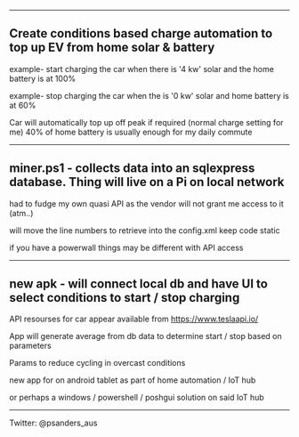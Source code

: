 ------------------------------------------------------------------------------------------------------------
Create conditions based charge automation to top up EV from home solar & battery
------------------------------------------------------------------------------------------------------------

example- start charging the car when there is '4 kw' solar and the home battery is at 100%

example- stop charging the car when the is '0 kw' solar and home battery is at 60%

Car will automatically top up off peak if required (normal charge setting for me)
40% of home battery is usually enough for my daily commute

----------------------------------------------------------------------------------------------------------
miner.ps1 - collects data into an sqlexpress database. Thing will live on a Pi on local network
----------------------------------------------------------------------------------------------------------

had to fudge my own quasi API as the vendor will not grant me access to it (atm..)

will move the line numbers to retrieve into the config.xml
keep code static

if you have a powerwall things may be different with API access

----------------------------------------------------------------------------------------------------------
new apk - will connect local db and have UI to select conditions to start / stop charging 
----------------------------------------------------------------------------------------------------------

API resourses for car appear available from https://www.teslaapi.io/

App will generate average from db data to determine start / stop based on parameters

Params to reduce cycling in overcast conditions 

new app for on android tablet as part of home automation / IoT hub

or perhaps a windows / powershell / poshgui solution on said IoT hub

----------------------------------------------------------------------------------------------------------
Twitter: @psanders_aus

